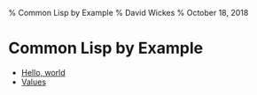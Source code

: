 % Common Lisp by Example
% David Wickes
% October 18, 2018
# Common Lisp by Example

- [Hello, world](hello-world.html)
- [Values](values.html)